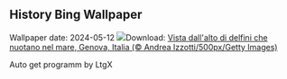 ## History Bing Wallpaper
Wallpaper date: 2024-05-12
![](https://www.bing.com/th?id=OHR.BabyDolphinMom_IT-IT8782194786_UHD.jpg&w=1000)Download: [Vista dall'alto di delfini che nuotano nel mare, Genova, Italia (© Andrea Izzotti/500px/Getty Images)](https://www.bing.com/th?id=OHR.BabyDolphinMom_IT-IT8782194786_UHD.jpg)

Auto get programm by LtgX
